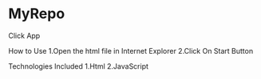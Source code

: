 # MyRepo
Click App

How to Use
1.Open the html file in Internet Explorer
2.Click On Start Button

Technologies Included
1.Html
2.JavaScript
